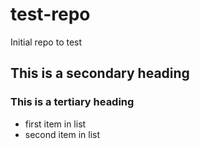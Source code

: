 # test-repo
Initial repo to test


## This is a secondary heading

### This is a tertiary heading


* first item in list
* second item in list
